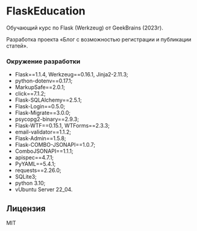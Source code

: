 # FlaskEducation
Обучающий курс по Flask (Werkzeug) от GeekBrains (2023г).

Разработка проекта «Блог с возможностью регистрации и публикации статей».

### Окружение разработки
- Flask==1.1.4, Werkzeug==0.16.1, Jinja2-2.11.3;
- python-dotenv==0.17.1;
- MarkupSafe==2.0.1;
- click==7.1.2;
- Flask-SQLAlchemy==2.5.1;
- Flask-Login==0.5.0;
- Flask-Migrate==3.0.0;
- psycopg2-binary==2.9.3;
- Flask-WTF==0.15.1, WTForms==2.3.3;
- email-validator==1.1.2;
- Flask-Admin==1.5.8;
- Flask-COMBO-JSONAPI==1.0.7;
- ComboJSONAPI==1.1.1;
- apispec==4.7.1;
- PyYAML==5.4.1;
- requests==2.26.0;
- SQLite3;
- python 3.10;
- vUbuntu Server 22_04.


## Лицензия
MIT
